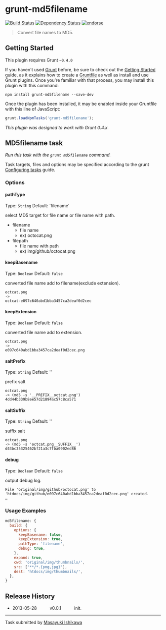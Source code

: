 # grunt-md5filename
[![Build Status](https://travis-ci.org/ishikawam/grunt-md5filename.png?branch=master)](https://travis-ci.org/ishikawam/grunt-md5filename)
[![Dependency Status](https://gemnasium.com/ishikawam/grunt-md5filename.png)](https://gemnasium.com/ishikawam/grunt-md5filename)
[![endorse](https://api.coderwall.com/m_ishikawa/endorsecount.png)](https://coderwall.com/m_ishikawa)

> Convert file names to MD5.



## Getting Started
This plugin requires Grunt `~0.4.0`

If you haven't used [Grunt](http://gruntjs.com/) before, be sure to check out the [Getting Started](http://gruntjs.com/getting-started) guide, as it explains how to create a [Gruntfile](http://gruntjs.com/sample-gruntfile) as well as install and use Grunt plugins. Once you're familiar with that process, you may install this plugin with this command:

```shell
npm install grunt-md5filename --save-dev
```

Once the plugin has been installed, it may be enabled inside your Gruntfile with this line of JavaScript:

```js
grunt.loadNpmTasks('grunt-md5filename');
```

*This plugin was designed to work with Grunt 0.4.x.*



## MD5filename task
_Run this task with the `grunt md5filename` command._

Task targets, files and options may be specified according to the grunt [Configuring tasks](http://gruntjs.com/configuring-tasks) guide.
### Options

#### pathType
Type: `String`
Default: 'filename'

select MD5 target for file name or file name with path.

* filename
  * file name
  * ex) octocat.png
* filepath
  * file name with path
  * ex) img/github/octocat.png


#### keepBasename
Type: `Boolean`
Default: `false`

converted file name add to filename(exclude extension).

```
octcat.png
->
octcat-e097c640abd1bba3457ca2deaf0d2cec
```


#### keepExtension
Type: `Boolean`
Default: `false`

converted file name add to extension.

```
octcat.png
->
e097c640abd1bba3457ca2deaf0d2cec.png
```


#### saltPrefix
Type: `String`
Default: ''

prefix salt

```
octcat.png
-> (md5 -s '__PREFIX__octcat.png')
4dd44b339b8ee57d21894ac57c8ca571
```

#### saltSuffix
Type: `String`
Default: ''

suffix salt

```
octcat.png
-> (md5 -s 'octcat.png__SUFFIX__')
d43bc35325462bf21a3c7fba0902ed86
```


#### debug
Type: `Boolean`
Default: `false`

output debug log.

```
File 'original/img/github/octocat.png' to 'htdocs/img/github/e097c640abd1bba3457ca2deaf0d2cec.png' created.
…
```


### Usage Examples

```js
md5filename: {
  build: {
    options: {
      keepBasename: false,
      keepExtension: true,
      pathType: 'filename',
      debug: true,
    },
    expand: true,
    cwd: 'original/img/thumbnails/',
    src: ['**/*.{png,jpg}'],
    dest: 'htdocs/img/thumbnails/',
  },
}
```


## Release History

 * 2013-05-28   v0.0.1   init.

---

Task submitted by [Masayuki Ishikawa](https://github.com/ishikawam)

